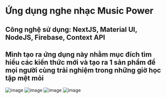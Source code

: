 # Ứng dụng nghe nhạc Music Power
## Công nghệ sử dụng: NextJS, Material UI, NodeJS, Firebase, Context API
## Mình tạo ra ứng dụng này nhằm mục đích tìm hiểu các kiến thức mới và tạo ra 1 sản phẩm để mọi người cùng trải nghiệm trong những giờ học tập mệt mỏi
![image](https://user-images.githubusercontent.com/71429660/132207705-ef43ae54-afa5-431d-ba6d-ae9719e99d57.png)
![image](https://user-images.githubusercontent.com/71429660/132207787-25ca2c60-35f5-43bb-b996-953954c0399b.png)
![image](https://user-images.githubusercontent.com/71429660/132208097-11ed9396-1780-4935-8613-6967718bf709.png)
![image](https://user-images.githubusercontent.com/71429660/132208150-76bb3f71-6912-4338-ae7d-cf847c8e01d4.png)
